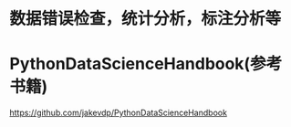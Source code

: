 # 数据错误检查，统计分析，标注分析等

# PythonDataScienceHandbook(参考书籍)
https://github.com/jakevdp/PythonDataScienceHandbook